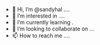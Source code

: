- 👋 Hi, I’m @sandyhal ....
- 👀 I’m interested in ....
- 🌱 I’m currently learning .
- 💞️ I’m looking to collaborate on ...
- 📫 How to reach me ....

<!---
sandyhal/sandyhal is a ✨ special ✨ repository because its `README.md` (this file) appears on your GitHub profile.
You can click the Preview link to take a look at your changes.
--->
